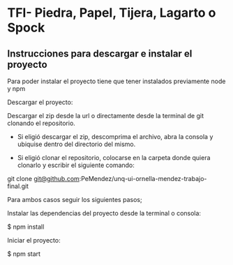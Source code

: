 # TFI- Piedra, Papel, Tijera, Lagarto o Spock

## Instrucciones para descargar e instalar el proyecto

Para poder instalar el proyecto tiene que tener instalados previamente node y npm

Descargar el proyecto:

Descargar el zip desde la url o directamente desde la terminal de git clonando el repositorio.

- Si eligió descargar el zip, descomprima el archivo, abra la consola y ubiquise dentro del directorio del mismo.  

- Si eligió clonar el repositorio, colocarse en la carpeta donde quiera clonarlo y escribir el siguiente comando:

git clone git@github.com:PeMendez/unq-ui-ornella-mendez-trabajo-final.git

Para ambos casos seguir los siguientes pasos; 

Instalar las dependencias del proyecto desde la terminal o consola:

$ npm install

Iniciar el proyecto:

$ npm start





